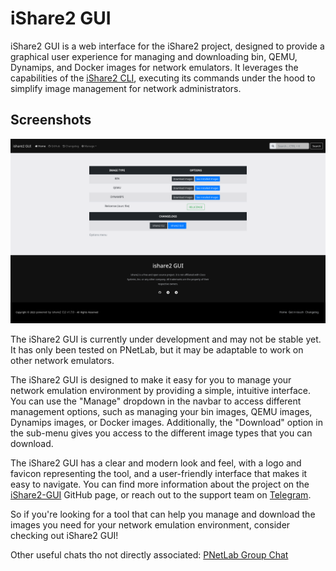 # iShare2 GUI

iShare2 GUI is a web interface for the iShare2 project, designed to provide a graphical user experience for managing and downloading bin, QEMU, Dynamips, and Docker images for network emulators. It leverages the capabilities of the [iShare2 CLI](https://github.com/pnetlabrepo/ishare2), executing its commands under the hood to simplify image management for network administrators.

## Screenshots

![alt iShare2-GUI's Homepage](web_app/src/static/images/Homepage%20-%20ishare2.png)

The iShare2 GUI is currently under development and may not be stable yet. It has only been tested on PNetLab, but it may be adaptable to work on other network emulators.

The iShare2 GUI is designed to make it easy for you to manage your network emulation environment by providing a simple, intuitive interface. You can use the "Manage" dropdown in the navbar to access different management options, such as managing your bin images, QEMU images, Dynamips images, or Docker images. Additionally, the "Download" option in the sub-menu gives you access to the different image types that you can download.

The iShare2 GUI has a clear and modern look and feel, with a logo and favicon representing the tool, and a user-friendly interface that makes it easy to navigate. You can find more information about the project on the [iShare2-GUI](https://github.com/ishare2-org/iShare2-gui) GitHub page, or reach out to the support team on [Telegram](https://t.me/unetlab_cloud).

So if you're looking for a tool that can help you manage and download the images you need for your network emulation environment, consider checking out iShare2 GUI!

Other useful chats tho not directly associated:
[PNetLab Group Chat](https://t.me/pnetlab)
